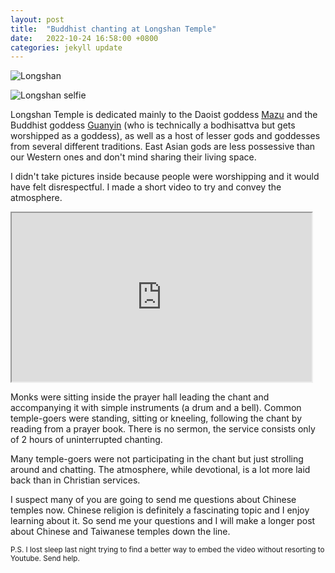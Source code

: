 ```yaml
---
layout: post
title:  "Buddhist chanting at Longshan Temple"
date:   2022-10-24 16:58:00 +0800
categories: jekyll update
---
```


![Longshan](https://baitu.github.io/taiwan/assets/img/20221023_163920.jpg)

![Longshan selfie](https://baitu.github.io/taiwan/assets/img/20221023_163440.jpg)

Longshan Temple is dedicated mainly to the Daoist goddess [Mazu](https://en.wikipedia.org/wiki/Mazu) and the Buddhist goddess [Guanyin](https://en.wikipedia.org/wiki/Guanyin) (who is technically a bodhisattva but gets worshipped as a goddess), as well as a host of lesser gods and goddesses from several different traditions. East Asian gods are less possessive than our Western ones and don't mind sharing their living space. 

I didn't take pictures inside because people were worshipping and it would have felt disrespectful. I made a short video to try and convey the atmosphere. 

<iframe width=480 height=270 src = "https://baitu.github.io/taiwan/assets/vid/longshan.mp4"></iframe>

Monks were sitting inside the prayer hall leading the chant and accompanying it with simple instruments (a drum and a bell). Common temple-goers were standing, sitting or kneeling, following the chant by reading from a prayer book. There is no sermon, the service consists only of 2 hours of uninterrupted chanting.

Many temple-goers were not participating in the chant but just strolling around and chatting. The atmosphere, while devotional, is a lot more laid back than in Christian services. 

I suspect many of you are going to send me questions about Chinese temples now. Chinese religion is definitely a fascinating topic and I enjoy learning about it. So send me your questions and I will make a longer post about Chinese and Taiwanese temples down the line. 

<small>P.S. I lost sleep last night trying to find a better way to embed the video without resorting to Youtube. Send help.</small>

